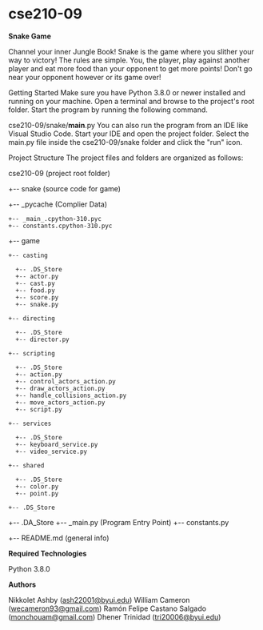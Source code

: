# cse210-09

**Snake Game**

Channel your inner Jungle Book! Snake is the game where you slither your way to victory! The rules are simple. You, the player, play against another player and eat more food than your opponent to get more points! Don't go near your opponent however or its game over!

Getting Started
Make sure you have Python 3.8.0 or newer installed and running on your machine. Open a terminal and browse to the project's root folder. Start the program by running the following command.

cse210-09/snake/__main__.py
You can also run the program from an IDE like Visual Studio Code. Start your IDE and open the project folder. Select the main.py file inside the cse210-09/snake folder and click the "run" icon.

Project Structure
The project files and folders are organized as follows:

cse210-09                   (project root folder)

+-- snake                  (source code for game)

  +-- _pycache                  (Complier Data)
  
    +-- _main_.cpython-310.pyc
    +-- constants.cpython-310.pyc
    
  +-- game
  
    +-- casting
    
      +-- .DS_Store
      +-- actor.py
      +-- cast.py
      +-- food.py
      +-- score.py
      +-- snake.py
      
    +-- directing
    
      +-- .DS_Store
      +-- director.py 
      
    +-- scripting
    
      +-- .DS_Store
      +-- action.py
      +-- control_actors_action.py
      +-- draw_actors_action.py
      +-- handle_collisions_action.py
      +-- move_actors_action.py
      +-- script.py
      
    +-- services
    
      +-- .DS_Store
      +-- keyboard_service.py
      +-- video_service.py
      
    +-- shared
    
      +-- .DS_Store
      +-- color.py
      +-- point.py
      
    +-- .DS_Store
    
  +-- .DA_Store
  +-- _main.py              (Program Entry Point)
  +-- constants.py

+-- README.md               (general info)

**Required Technologies**

Python 3.8.0

**Authors**

Nikkolet Ashby (ash22001@byui.edu)
William Cameron (wecameron93@gmail.com)
Ramón Felipe Castano Salgado (monchouam@gmail.com)
Dhener Trinidad (tri20006@byui.edu)

